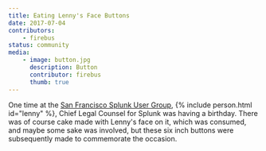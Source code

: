 ```yaml
---
title: Eating Lenny's Face Buttons
date: 2017-07-04
contributors:
    - firebus
status: community
media:
    - image: button.jpg
      description: Button
      contributor: firebus
      thumb: true
---
```

One time at the [San Francisco Splunk User Group](https://usergroups.splunk.com/group/san-francisco-bay-area-splunk-user-group.html), {% include person.html id="lenny" %}, Chief Legal Counsel for Splunk was having a birthday. There was of course cake made with Lenny's face on it, which was consumed, and maybe some sake was involved, but these six inch buttons were subsequently made to commemorate the occasion.

